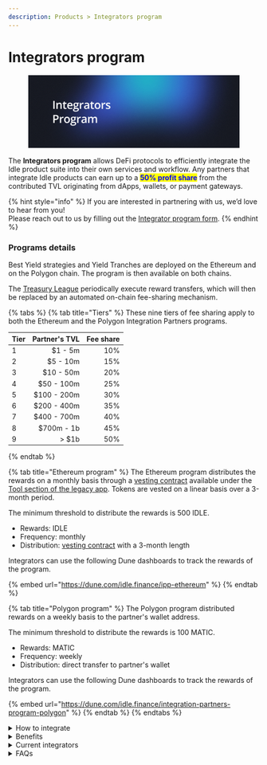 ```yaml
---
description: Products > Integrators program
---
```


# Integrators program

<figure><img src="../../.gitbook/assets/Integrators.png" alt=""><figcaption></figcaption></figure>

The **Integrators program** allows DeFi protocols to efficiently integrate the Idle product suite into their own services and workflow. Any partners that integrate Idle products can earn up to a <mark style="color:blue;">**50% profit share**</mark> from the contributed TVL originating from dApps, wallets, or payment gateways.

{% hint style="info" %}
If you are interested in partnering with us, we’d love to hear from you! \
Please reach out to us by filling out the [Integrator program form](https://idlefinance.typeform.com/to/PUC7nO).
{% endhint %}

### Programs details

Best Yield strategies and Yield Tranches are deployed on the Ethereum and on the Polygon chain. The program is then available on both chains.&#x20;

The [Treasury League](../../governance/idle-dao/idle-leagues/treasury-league.md) periodically execute reward transfers, which will then be replaced by an automated on-chain fee-sharing mechanism.

{% tabs %}
{% tab title="Tiers" %}
These nine tiers of fee sharing apply to both the Ethereum and the Polygon Integration Partners programs.

<table><thead><tr><th data-type="number">Tier</th><th align="right">Partner's TVL</th><th align="right">Fee share</th></tr></thead><tbody><tr><td>1</td><td align="right">$1 - 5m</td><td align="right">10%</td></tr><tr><td>2</td><td align="right">$5 - 10m</td><td align="right">15%</td></tr><tr><td>3</td><td align="right">$10 - 50m</td><td align="right">20%</td></tr><tr><td>4</td><td align="right">$50 - 100m</td><td align="right">25%</td></tr><tr><td>5</td><td align="right">$100 - 200m</td><td align="right">30%</td></tr><tr><td>6</td><td align="right">$200 - 400m</td><td align="right">35%</td></tr><tr><td>7</td><td align="right">$400 - 700m</td><td align="right">40%</td></tr><tr><td>8</td><td align="right">$700m - 1b</td><td align="right">45%</td></tr><tr><td>9</td><td align="right">> $1b</td><td align="right">50%</td></tr></tbody></table>
{% endtab %}

{% tab title="Ethereum program" %}
The Ethereum program distributes the rewards on a monthly basis through a [vesting contract](https://legacy.idle.finance/#/tools/b2b-vesting-contract) available under the [Tool section of the legacy app](https://legacy.idle.finance/#/tools/b2b-vesting-contract). Tokens are vested on a linear basis over a 3-month period.&#x20;

The minimum threshold to distribute the rewards is 500 IDLE.

* Rewards: IDLE
* Frequency: monthly
* Distribution: [vesting contract](https://legacy.idle.finance/#/tools/b2b-vesting-contract) with a 3-month length

Integrators can use the following Dune dashboards to track the rewards of the program.

{% embed url="https://dune.com/idle.finance/ipp-ethereum" %}
{% endtab %}

{% tab title="Polygon program" %}
The Polygon program distributed rewards on a weekly basis to the partner's wallet address.

The minimum threshold to distribute the rewards is 100 MATIC.

* Rewards: MATIC
* Frequency: weekly
* Distribution: direct transfer to partner's wallet

Integrators can use the following Dune dashboards to track the rewards of the program.

{% embed url="https://dune.com/idle.finance/integration-partners-program-polygon" %}
{% endtab %}
{% endtabs %}

<details>

<summary>How to integrate</summary>

As an integrator partner, the methods you should look for are

#### **Best Yield**

* [<mark style="color:blue;">`mintIdleToken`</mark>](../../developers/best-yield/methods/mintidletoken.md) method, where you should add the Ethereum or Polygon <mark style="color:blue;">`_referral`</mark> address

#### **Yield Tranches**

* [`depositAARef`](../../developers/yield-tranches/methods/depositaaref.md) or [`depositBBRef`](../../developers/yield-tranches/methods/depositbbref.md) methods depending on which side of the tranche you want to integrate, Senior (AA) or Junior (BB).&#x20;

The [Best Yield](../../developers/best-yield/) and the [Yield Tranches](../../developers/yield-tranches/) sections under the Developers chapter provide more technical and detailed information regarding the strategies.

</details>

<details>

<summary>Benefits</summary>

Idle is a battle-tested protocol since 2019 with a strong focus on protocol safety and the continuous development of its products suite. Starting a partnership with Idle would bring to the partner value, a solid reputation from the DeFi industry and would open the door to effortless financial autonomy opportunities.

* Competitive yields for a suite of assets
* High-security standards
* Reduced implementation costs
* ERC-4626 strategies to ease integration effort

</details>

<details>

<summary>Current integrators</summary>

Multiple partners have integrated either the Best Yield strategies or the Yield Tranches. \
A list of current on-top integrators follows.

**Best Yield**

* [ShapeShift](https://shapeshift.com/)
* [Spool](https://www.spool.fi/)
* [Enzyme](https://enzyme.finance/)
* [Yearn](https://yearn.finance/)
* [Harvest](https://harvest.finance/)
* [Balancer](https://balancer.fi/)

**Yield Tranches**

* [ShapeShift](https://shapeshift.com/)
* [Swissborg](https://swissborg.com/)
* [Spool](https://www.spool.fi/)
* [Harvest](https://harvest.finance/)
* [Sense](https://sense.finance/)
* [Clearpool](https://clearpool.finance/)

</details>

<details>

<summary>FAQs</summary>

* **How do I earn fees?**\
  Include your wallet address as part of the deposit transaction data. More information regarding the input parameters of the deposit method can be found in the BY and YTs methods sections in the [Developers](broken-reference) chapter.
* **When do you share fees?**\
  Leagues process the IDLE distribution towards the vesting contracts on a monthly basis on Ethereum. The MATIC distribution on Polygon is done on a weekly basis.
* **Should I claim the tokens?**\
  The Ethereum fees should be claimed in the [vesting contract](https://legacy.idle.finance/#/tools/b2b-vesting-contract). The Polygon fees instead are sent to the referral address attached to deposits, no need to claim it.
* **Do I lose the rewards if I do not reach the minimum threshold?**\
  Accrued fees that do not reach the minimum threshold are recorded in Dune's dashboards. Once rewards reach the distribution threshold, the fee-sharing payments are executed.
* **How is the fee sharing calculated?**\
  Let's see a practical example: For the first 30 days the Partner's TVL deposited is $90m, enabling him to receive a 20% fee-share. Ten days after the first sharing event, its TVL is worth $200m and holds the same value for the remaining 20 days of the second month. The time-weighted TVL for this 30-day timeframe would then be worth $163M, letting him access Tier 2.&#x20;

</details>

